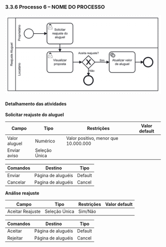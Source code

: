 ### 3.3.6 Processo 6 – NOME DO PROCESSO

![Processo 6 - Reajuste do Aluguel](images/processo-6.png "Modelo BPMN do Processo 6.")


#### Detalhamento das atividades

**Solicitar reajuste do aluguel**

| **Campo**       | **Tipo**         | **Restrições** | **Valor default** |
| ---             | ---              | ---            | ---               |
|  Valor aluguel | Numérico |   Valor positivo, menor que 10.000.000        |                   |
| Enviar aviso  | Seleção Única  |  |                |

| **Comandos**         |  **Destino**                   | **Tipo** |
| ---                  | ---                            | ---               |
| Enviar | Página de aluguéis | Default |
| Cancelar          | Pagina de aluguéis  |          Cancel         |


**Análise reajuste**

| **Campo**       | **Tipo**         | **Restrições** | **Valor default** |
| ---             | ---              | ---            | ---               |
| Aceitar Reajuste | Seleção Única | Sim/Não     |                   |

| **Comandos**         |  **Destino**                   | **Tipo**          |
| ---                  | ---                            | ---               |
| Aceitar | Página de aluguéis | Default |
| Rejeitar             |       Página de aluguéis        |   Cancel       |
